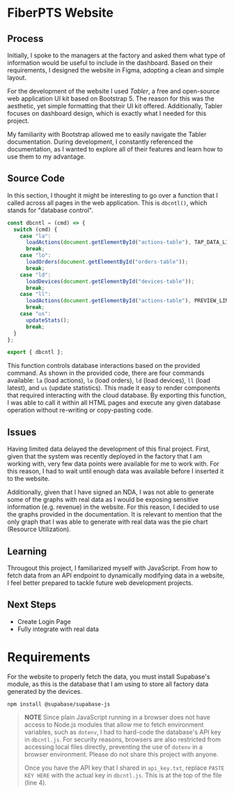 # FiberPTS Website

## Process

Initially, I spoke to the managers at the factory and asked them what type of information would be useful to include in the dashboard. Based on their requirements, I designed the website in Figma, adopting a clean and simple layout.

For the development of the website I used *Tabler*, a free and open-source web application UI kit based on Bootstrap 5. The reason for this was the aesthetic, yet simple formatting that their UI kit offered. Additionally, Tabler focuses on dashboard design, which is exactly what I needed for this project.

My familiarity with Bootstrap allowed me to easily navigate the Tabler documentation. During development, I constantly referenced the documentation, as I wanted to explore all of their features and learn how to use them to my advantage.

## Source Code

In this section, I thought it might be interesting to go over a function that I called across all pages in the web application. This is `dbcntl()`, which stands for "database control". 

```js
const dbcntl = (cmd) => {
  switch (cmd) {
    case "la":
      loadActions(document.getElementById("actions-table"), TAP_DATA_LIMIT);
      break;
    case "lo":
      loadOrders(document.getElementById("orders-table"));
      break;
    case "ld":
      loadDevices(document.getElementById("devices-table"));
      break;
    case "ll":
      loadActions(document.getElementById("actions-table"), PREVIEW_LIMIT);
      break;
    case "us":
      updateStats();
      break;
  }
};

export { dbcntl };
```

This function controls database interactions based on the provided command. As shown in the provided code, there are four commands available: `la` (load actions), `lo` (load orders), `ld` (load devices), `ll` (load latest), and `us` (update statistics). This made it easy to render components that required interacting with the cloud database. By exporting this function, I was able to call it within all HTML pages and execute any given database operation without re-writing or copy-pasting code.

## Issues

Having limited data delayed the development of this final project. First, given that the system was recently deployed in the factory that I am working with, very few data points were available for me to work with. For this reason, I had to wait until enough data was available before I inserted it to the website. 

Additionally, given that I have signed an NDA, I was not able to generate some of the graphs with real data as I would be exposing sensitive information (e.g. revenue) in the website. For this reason, I decided to use the graphs provided in the documentation. It is relevant to mention that the only graph that I was able to generate with real data was the pie chart (Resource Utilization).

## Learning

Througout this project, I familiarized myself with JavaScript. From how to fetch data from an API endpoint to dynamically modifying data in a website, I feel better prepared to tackle future web development projects.

## Next Steps

- Create Login Page
- Fully integrate with real data

# Requirements

For the website to properly fetch the data, you must install Supabase's module, as this is the database that I am using to store all factory data generated by the devices.

```
npm install @supabase/supabase-js
```

> **NOTE**
> Since plain JavaScript running in a browser does not have access to Node.js modules that allow me to fetch environment variables, such as `dotenv`, I had to hard-code the database's API key in `dbcntl.js`. For security reasons, browsers are also restricted from accessing local files directly, preventing the use of `dotenv` in a browser environment. Please do not share this project with anyone.
> 
> Once you have the API key that I shared in `api_key.txt`, replace `PASTE KEY HERE` with the actual key in `dbcntl.js`. This is at the top of the file (line 4). 